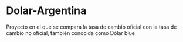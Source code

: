 # Dolar-Argentina
Proyecto en el que se compara la tasa de cambio oficial con la tasa de cambio no oficial, también conocida como Dólar blue
